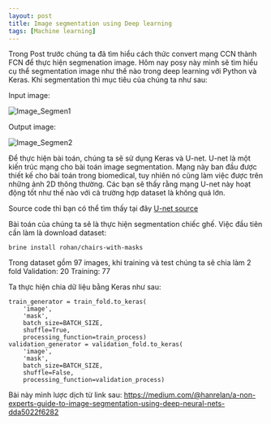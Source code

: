 ```yaml
---
layout: post
title: Image segmentation using Deep learning
tags: [Machine learning]
---
```

Trong Post trước chúng ta đã tìm hiểu cách thức convert mạng CCN thành FCN để thực hiện segmenation image. Hôm nay posy này mình sẽ tìm hiểu cụ thể segmentation image như thế nào trong deep learning với Python và Keras. Khi segmentation thì mục tiêu của chúng ta như sau:

Input image:

![Image_Segmen1](https://cdn-images-1.medium.com/max/800/1*qDTZb2PCoM-ZTzLZMqOrSQ.png "Image_Segmen1")

Output image:

![Image_Segmen2](https://cdn-images-1.medium.com/max/800/1*d8LA_ZJbeGfIAECjAGy5_A.png "Image_Segmen2")

Để thực hiện bài toán, chúng ta sẽ sử dụng Keras và U-net. U-net là một kiến trúc mạng cho bài toán image segmentation. Mạng này ban đầu được thiết kế cho bài toán trong biomedical, tuy nhiên nó cũng làm việc được trên những ảnh 2D thông thường. Các bạn sẽ thấy rằng mạng U-net này hoạt động tốt như thế nào với cả trường hợp dataset là không quá lớn.

Source code thì bạn có thể tìm thấy tại đây 
[U-net source](https://github.com/brine-io/u-net-segmentation-example/blob/master/U-Net%20Furniture%20Segmentation%20Example.ipynb)

Bài toán của chúng ta sẽ là thực hiện segmentation chiếc ghế. Việc đầu tiên cần làm là download dataset:
~~~~
brine install rohan/chairs-with-masks
~~~~
Trong dataset gồm 97 images, khi training và test chúng ta sẽ chia làm 2 fold Validation: 20 Training: 77 

Ta thực hiện chia dữ liệu bằng Keras như sau:
~~~~
train_generator = train_fold.to_keras(
    'image',
    'mask',
    batch_size=BATCH_SIZE,
    shuffle=True, 
    processing_function=train_process)
validation_generator = validation_fold.to_keras(
    'image',
    'mask',
    batch_size=BATCH_SIZE,
    shuffle=False,
    processing_function=validation_process)
~~~~


Bài này mình lược dịch từ link sau:
https://medium.com/@hanrelan/a-non-experts-guide-to-image-segmentation-using-deep-neural-nets-dda5022f6282
